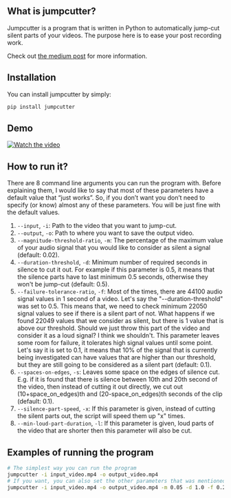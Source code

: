 ## What is jumpcutter?

Jumpcutter is a program that is written in Python to automatically jump-cut silent parts of your videos.
The purpose here is to ease your post recording work.

Check out [the medium post](https://medium.com/@emkademy/how-to-jump-cut-silent-parts-of-your-videos-automatically-with-python-2e4b96320dc1)
for more information.

## Installation
You can install jumpcutter by simply:

```bash
pip install jumpcutter 
```

## Demo

[![Watch the video](https://img.youtube.com/vi/UDjzm_lzWOA/hqdefault.jpg)](https://youtu.be/UDjzm_lzWOA)

## How to run it?
There are 8 command line arguments you can run the program with. 
Before explaining them, I would like to say that most of these parameters 
have a default value that “just works”. So, if you don’t want you don’t need to specify 
(or know) almost any of these parameters. You will be just fine with the default values.

1. `--input`, `-i`: Path to the video that you want to jump-cut.
2. `--output`, `-o`: Path to where you want to save the output video.
3. `--magnitude-threshold-ratio`, `-m`: The percentage of the maximum value of your audio signal that you would like to 
     consider as silent a signal (default: 0.02).
4. `--duration-threshold`, `-d`: Minimum number of required seconds in silence to cut it out. For example if this parameter 
     is 0.5, it means that the silence parts have to last minimum 0.5 seconds, otherwise they won't be jump-cut (default: 0.5).
5. `--failure-tolerance-ratio`, `-f`: Most of the times, there are 44100 audio signal values in 1 second of a video. 
     Let's say the "--duration-threshold" was set to 0.5. This means that, we need to check minimum 22050 signal 
     values to see if there is a silent part of not. What happens if we found 22049 values that we consider as silent, 
     but there is 1 value that is above our threshold. Should we just throw this part of the video and consider it as a 
     loud signal? I think we shouldn't. This parameter leaves some room for failure, it tolerates high signal values until 
     some point. Let's say it is set to 0.1, it means that 10% of the signal that is currently being investigated can 
     have values that are higher than our threshold, but they are still going to be considered as a silent part (default: 0.1).
6. `--spaces-on-edges`, `-s`: Leaves some space on the edges of silence cut. E.g. if it is found that there is 
     silence between 10th and 20th second of the video, then instead of cutting it out directly, we cut out 
     (10+space_on_edges)th and (20-space_on_edges)th seconds of the clip (default: 0.1).
7. `--silence-part-speed`, `-x`: If this parameter is given, instead of cutting the silent parts out, the script will 
     speed them up "x" times.
8. `--min-loud-part-duration`, `-l`: If this parameter is given, loud parts of the video that are shorter then this 
     parameter will also be cut.
     
## Examples of running the program

```bash
# The simplest way you can run the program
jumpcutter -i input_video.mp4 -o output_video.mp4
# If you want, you can also set the other parameters that was mentioned
jumpcutter -i input_video.mp4 -o output_video.mp4 -m 0.05 -d 1.0 -f 0.2 -s 0.2 -x 2000 -l 1.0
```
